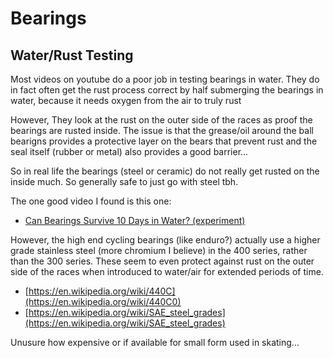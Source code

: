 # Bearings


## Water/Rust Testing

Most videos on youtube do a poor job in testing bearings in water. They do in fact often get the rust process correct by half submerging the bearings in water, because it needs oxygen from the air to truly rust

However, They look at the rust on the outer side of the races as proof the bearings are rusted inside. The issue is that the grease/oil around the ball bearigns provides a protective layer on the bears that prevent rust and the seal itself (rubber or metal) also provides a good barrier...

So in real life the bearings (steel or ceramic) do not really get rusted on the inside much. So generally safe to just go with steel tbh. 

The one good video I found is this one:

- [Can Bearings Survive 10 Days in Water? (experiment)](https://www.youtube.com/watch?v=WO9jewGP3AY
)

However, the high end cycling bearings (like enduro?) actually use a higher grade stainless steel (more chromium I believe) in the 400 series, rather than the 300 series. These seem to even protect against rust on the outer side of the races when introduced to water/air for extended periods of time.

- [https://en.wikipedia.org/wiki/440C](https://en.wikipedia.org/wiki/440C0)
- [https://en.wikipedia.org/wiki/SAE_steel_grades](https://en.wikipedia.org/wiki/SAE_steel_grades)

Unusure how expensive or if available for small form used in skating...

